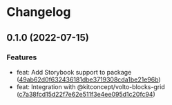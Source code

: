 # Changelog

## 0.1.0 (2022-07-15)


### Features


- feat: Add Storybook support to package ([49ab62d0f632436181dbe3719308cda1be21e96b](https://github.com/plonegovbr/volto-twitter-block/commit/49ab62d0f632436181dbe3719308cda1be21e96b))
- feat: Integration with @kitconcept/volto-blocks-grid ([c7a38fcd15d22f7e62e511f3e4ee095d1c20fc94](https://github.com/plonegovbr/volto-twitter-block/commit/c7a38fcd15d22f7e62e511f3e4ee095d1c20fc94))